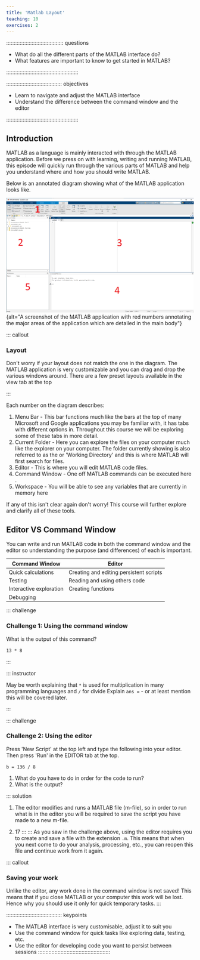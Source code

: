 ```yaml
---
title: 'Matlab Layout'
teaching: 10
exercises: 2
---
```


:::::::::::::::::::::::::::::::::::::: questions 

- What do all the different parts of the MATLAB interface do?
- What features are important to know to get started in MATLAB?

::::::::::::::::::::::::::::::::::::::::::::::::

::::::::::::::::::::::::::::::::::::: objectives

- Learn to navigate and adjust the MATLAB interface
- Understand the difference between the command window and the editor

::::::::::::::::::::::::::::::::::::::::::::::::

## Introduction

MATLAB as a language is mainly interacted with through the MATLAB application. Before we press on with learning, writing and running MATLAB, this episode will quickly run through the various parts of MATLAB and help you understand where and how you should write MATLAB.

Below is an annotated diagram showing what of the MATLAB application looks like.

![Annotated MATLAB Application](fig/blank_matlab.png){alt="A screenshot of the MATLAB application with red numbers annotating the major areas of the application which are detailed in the main body"}

::: callout
### Layout

Don't worry if your layout does not match the one in the diagram. The MATLAB application is very customizable and you can drag and drop the various windows around. There are a few preset layouts available in the view tab at the top 

:::

Each number on the diagram describes:

1. Menu Bar - This bar functions much like the bars at the top of many Microsoft and Google applications you may be familiar with, it has tabs with different options in. Throughout this course we will be exploring some of these tabs in more detail.
2. Current Folder - Here you can explore the files on your computer much like the explorer on your computer. The folder currently showing is also referred to as the or 'Working Directory' and this is where MATLAB will first search for files.
3. Editor - This is where you will edit MATLAB code files.
4. Command Window - One off MATLAB commands can be executed here .
5. Workspace - You will be able to see any variables that are currently in memory here

If any of this isn't clear again don't worry! This course will further explore and clarify all of these tools.




## Editor VS Command Window

You can write and run MATLAB code in both the command window and the editor so understanding the purpose (and differences) of each is important.

| Command Window | Editor |
|---|---|
| Quick calculations | Creating and editing persistent scripts |
| Testing | Reading and using others code |
| Interactive exploration | Creating functions |
| Debugging | |



::: challenge
### Challenge 1: Using the command window

What is the output of this command?
```
13 * 8
```
:::

::: instructor

May be worth explaining that `*` is used for multiplication in many programming languages and `/` for divide
Explain `ans =` - or at least mention this will be covered later.

:::

::: challenge
### Challenge 2: Using the editor

Press 'New Script' at the top left and type the following into your editor. Then press 'Run' in the EDITOR tab at the top.

```
b = 136 / 8
```

1. What do you have to do in order for the code to run?
2. What is the output?

::: solution

1. The editor modifies and runs a MATLAB file (m-file), so in order to run what is in the editor you will be required to save the script you have made to a new m-file.

2. 17
:::
:::
As you saw in the challenge above, using the editor requires you to create and save a file with the extension `.m`. This means that when you next come to do your analysis, processing, etc., you can reopen this file and continue work from it again. 

::: callout
### Saving your work

Unlike the editor, any work done in the command window is not saved! This means that if you close MATLAB or your computer this work will be lost. Hence why you should use it only for quick temporary tasks.
:::

::::::::::::::::::::::::::::::::::::: keypoints 
- The MATLAB interface is very customisable, adjust it to suit you
- Use the command window for quick tasks like exploring data, testing, etc.
- Use the editor for developing code you want to persist between sessions
::::::::::::::::::::::::::::::::::::::::::::::::

